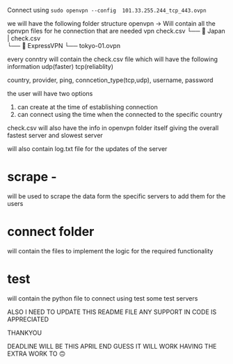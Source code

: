 Connect using `sudo openvpn --config  101.33.255.244_tcp_443.ovpn` 

we will have the following folder structure 
openvpn -> Will contain all the opnvpn files for he connection that are needed
vpn
check.csv
└── 📁 Japan
         |   check.csv  
         └── 📁 ExpressVPN
               └── tokyo-01.ovpn

every conntry will contain the check.csv file which will have the following information 
udp(faster)
tcp(reliablity)

country, provider, ping, conncetion_type(tcp,udp), username, password

the user will have two options 
1. can create at the time of establishing connection 
2. can connect using the time when the connected to the specific country 

check.csv will also have the info in openvpn folder itself giving the overall fastest server and slowest server

will also contain log.txt file for the updates of the server


# scrape - 
will be used to scrape the data form the specific servers to add them for the users

# connect folder 
will contain the files to implement the logic for the required functionality 

# test
will contain the python file to connect using test some test servers

ALSO I NEED TO UPDATE THIS README FILE ANY SUPPORT IN CODE IS APPRECIATED

THANKYOU 

DEADLINE WILL BE THIS APRIL END GUESS IT WILL WORK HAVING THE EXTRA WORK TO 🙃